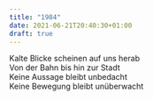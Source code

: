 ```yaml
---
title: "1984"
date: 2021-06-21T20:40:30+01:00
draft: true
---
```


Kalte Blicke scheinen auf uns herab\
Von der Bahn bis hin zur Stadt\
Keine Aussage bleibt unbedacht\
Keine Bewegung bleibt unüberwacht